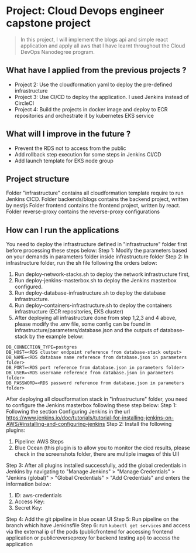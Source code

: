 # Project: Cloud Devops engineer capstone project

> In this project, I will implement the blogs api and simple react application and apply all aws that I have learnt throughout the Cloud DevOps Nanodegree program.

## What have I applied from the previous projects ?

- Project 2: Use the cloudformation yaml to deploy the pre-defined infrastructure
- Project 3: Use CI/CD to deploy the application. I used Jenkins instead of CircleCI
- Project 4: Build the projects in docker image and deploy to ECR repositories and orchestrate it by kubernetes EKS service

## What will I improve in the future ?

- Prevent the RDS not to access from the public
- Add rollback step execution for some steps in Jenkins CI/CD
- Add launch template for EKS node group

## Project structure

Folder "infrastructure" contains all cloudformation template require to run Jenkins CICD.
Folder backends/blogs contains the backend project, written by nestjs
Folder frontend contains the frontend project, written by react.
Folder reverse-proxy contains the reverse-proxy configurations

## How can I run the applications
You need to deploy the infrastructure defined in "infrastructure" folder first before processing these steps below:
Step 1: Modify the parameters based on your demands in parameters folder inside infrastructure folder
Step 2: In infrastructure folder, run the sh file following the orders below:
1. Run deploy-network-stacks.sh to deploy the network infrastructure first, 
2. Run deploy-jenkins-masterbox.sh to deploy the Jenkins masterbox configured.
3. Run deploy-database-infrastructure.sh to deploy the database infrastructure.
4. Run deploy-containers-infrastructure.sh to deploy the containers infrastructure (ECR repositories, EKS cluster)
5. After deploying all infrastructure done from step 1,2,3 and 4 above, please modify the .env file, some config can be found in infrastructure/parameters/database.json and the outputs of database-stack by the example below:

```
DB_CONNECTION_TYPE=postgres
DB_HOST=<RDS cluster endpoint reference from database-stack output>
DB_NAME=<RDS database name reference from database.json in parameters folder>
DB_PORT=<RDS port reference from database.json in parameters folder>
DB_USER=<RDS username reference from database.json in parameters folder>
DB_PASSWORD=<RDS password reference from database.json in parameters folder>
```

After deploying all cloudformation stack in "infrastructure" folder, you need to configure the Jenkins masterbox following these step below:
Step 1: Following the section Configuring Jenkins in the url https://www.jenkins.io/doc/tutorials/tutorial-for-installing-jenkins-on-AWS/#installing-and-configuring-jenkins 
Step 2: Install the following plugins:
1. Pipeline: AWS Steps
2. Blue Ocean (this plugin is to allow you to monitor the cicd results, please check in the screenshots folder, there are multiple images of this UI)

Step 3: After all plugins installed successfully, add the global credentials in Jenkins by navigating to "Manage Jenkins" > "Manage Credentials" > "Jenkins (global)" > "Global Credentials" > "Add Credentials" and enters the information below:
1. ID: aws-credentials
2. Access Key: <IAM user access key>
3. Secret Key: <IAM user secret key>

Step 4: Add the git pipeline in blue ocean UI
Step 5: Run pipeline on the branch which have Jenkinsfile
Step 6: run `kubectl get services` and access via the external ip of the pods (publicfrontend for accessing frontend application or publicreverseproxy for backend testing api) to access the application